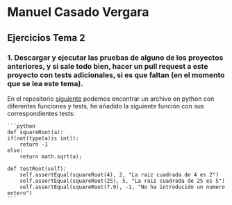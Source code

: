 # Manuel Casado Vergara

## Ejercicios Tema 2

### 1. Descargar y ejecutar las pruebas de alguno de los proyectos anteriores, y si sale todo bien, hacer un pull request a este proyecto con tests adicionales, si es que faltan (en el momento que se lea este tema).

En el repositorio [siguiente](https://github.com/cvlolo/tdd-gdg) podemos encontrar un archivo en python con diferentes funciones y tests, he añadido la siguiente función con sus correspondientes
tests:

	```python
	def squareRoot(a):
    if(not(type(a)is int)):
        return -1
    else:
        return math.sqrt(a);

	def testRoot(self):
		self.assertEqual(squareRoot(4), 2, "La raiz cuadrada de 4 es 2")
		self.assertEqual(squareRoot(25), 5, "La raiz cuadrada de 25 es 5")
		self.assertEqual(squareRoot(7.9), -1, "No ha introducido un numero entero")
 	```
